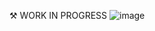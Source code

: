 ⚒ WORK IN PROGRESS
![image](https://github.com/Srinivasan-Akash/SALOON-POS/assets/108281031/786c04c5-3c5b-4899-bc94-771fa5c7c262)
